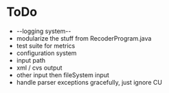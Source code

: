 # ToDo #
  * --logging system--
  * modularize the stuff from RecoderProgram.java
  * test suite for metrics
  * configuration system
  * input path
  * xml / cvs output
  * other input then fileSystem input
  * handle parser exceptions gracefully, just ignore CU